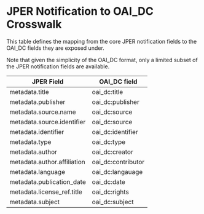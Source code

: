 # JPER Notification to OAI_DC Crosswalk

This table defines the mapping from the core JPER notification fields to the OAI_DC fields they are exposed under.

Note that given the simplicity of the OAI_DC format, only a limited subset of the JPER notification fields are available.

| JPER Field | OAI_DC field |
|------------|--------------|
| metadata.title | oai_dc:title |
| metadata.publisher | oai_dc:publisher |
| metadata.source.name | oai_dc:source |
| metadata.source.identifier | oai_dc:source |
| metadata.identifier | oai_dc:identifier |
| metadata.type | oai_dc:type |
| metadata.author | oai_dc:creator |
| metadata.author.affiliation | oai_dc:contributor |
| metadata.language | oai_dc:langauage |
| metadata.publication_date | oai_dc:date |
| metadata.license_ref.title | oai_dc:rights |
| metadata.subject | oai_dc:subject |